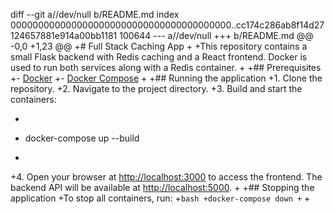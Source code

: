 diff --git a//dev/null b/README.md
index 0000000000000000000000000000000000000000..cc174c286ab8f14d27124657881e914a00bb1181 100644
--- a//dev/null
+++ b/README.md
@@ -0,0 +1,23 @@
+# Full Stack Caching App
+
+This repository contains a small Flask backend with Redis caching and a React frontend. Docker is used to run both services along with a Redis container.
+
+## Prerequisites
+- [Docker](https://docs.docker.com/get-docker/)
+- [Docker Compose](https://docs.docker.com/compose/)
+
+## Running the application
+1. Clone the repository.
+2. Navigate to the project directory.
+3. Build and start the containers:
+   ```bash
+   docker-compose up --build
+   ```
+4. Open your browser at [http://localhost:3000](http://localhost:3000) to access the frontend. The backend API will be available at [http://localhost:5000](http://localhost:5000).
+
+## Stopping the application
+To stop all containers, run:
+```bash
+docker-compose down
+```
+
